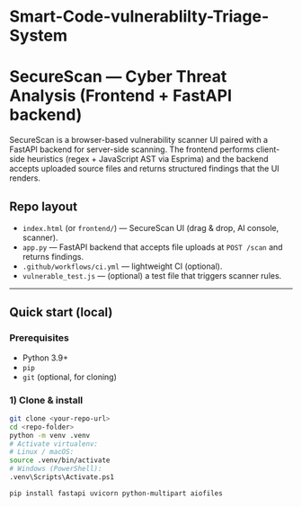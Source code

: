 # Smart-Code-vulnerablilty-Triage-System

# SecureScan — Cyber Threat Analysis (Frontend + FastAPI backend)

SecureScan is a browser-based vulnerability scanner UI paired with a FastAPI backend for server-side scanning. The frontend performs client-side heuristics (regex + JavaScript AST via Esprima) and the backend accepts uploaded source files and returns structured findings that the UI renders.

## Repo layout
- `index.html` (or `frontend/`) — SecureScan UI (drag & drop, AI console, scanner).
- `app.py` — FastAPI backend that accepts file uploads at `POST /scan` and returns findings.
- `.github/workflows/ci.yml` — lightweight CI (optional).
- `vulnerable_test.js` — (optional) a test file that triggers scanner rules.

---

## Quick start (local)

### Prerequisites
- Python 3.9+  
- `pip`  
- `git` (optional, for cloning)

### 1) Clone & install
```bash
git clone <your-repo-url>
cd <repo-folder>
python -m venv .venv
# Activate virtualenv:
# Linux / macOS:
source .venv/bin/activate
# Windows (PowerShell):
.venv\Scripts\Activate.ps1

pip install fastapi uvicorn python-multipart aiofiles
